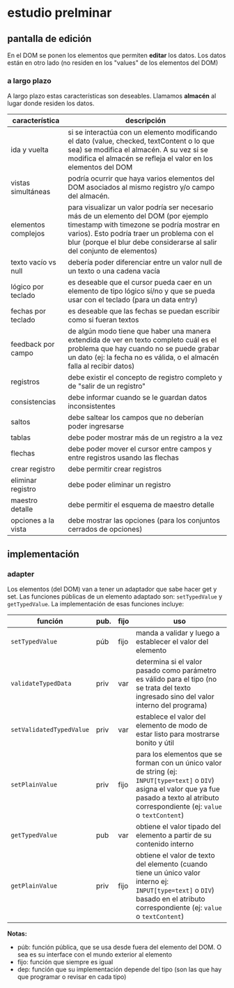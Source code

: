 # estudio prelminar

## pantalla de edición

En el DOM se ponen los elementos que permiten **editar** los datos. Los datos están en otro lado 
(no residen en los "values" de los elementos del DOM)

### a largo plazo

A largo plazo estas características son deseables. Llamamos **almacén** al lugar donde residen los datos. 

característica      | descripción
--------------------|--------------
ida y vuelta        | si se interactúa con un elemento modificando el dato (value, checked, textContent o lo que sea) se modifica el almacén. A su vez si se modifica el almacén se refleja el valor en los elementos del DOM
vistas simultáneas  | podría ocurrir que haya varios elementos del DOM asociados al mismo registro y/o campo del almacén.
elementos complejos | para visualizar un valor podría ser necesario más de un elemento del DOM (por ejemplo timestamp with timezone se podría mostrar en varios). Esto podría traer un problema con el blur (porque el blur debe considerarse al salir del conjunto de elementos)
texto vacío vs null | debería poder diferenciar entre un valor null de un texto o una cadena vacía
lógico por teclado  | es deseable que el cursor pueda caer en un elemento de tipo lógico sí/no y que se pueda usar con el teclado (para un data entry)
fechas por teclado  | es deseable que las fechas se puedan escribir como si fueran textos
feedback por campo  | de algún modo tiene que haber una manera extendida de ver en texto completo cuál es el problema que hay cuando no se puede grabar un dato (ej: la fecha no es válida, o el almacén falla al recibir datos)
registros           | debe existir el concepto de registro completo y de "salir de un registro"
consistencias       | debe informar cuando se le guardan datos inconsistentes
saltos              | debe saltear los campos que no deberían poder ingresarse
tablas              | debe poder mostrar más de un registro a la vez
flechas             | debe poder mover el cursor entre campos y entre registros usando las flechas
crear registro      | debe permitir crear registros
eliminar registro   | debe poder eliminar un registro
maestro detalle     | debe permitir el esquema de maestro detalle
opciones a la vista | debe mostrar las opciones (para los conjuntos cerrados de opciones)

## implementación

### adapter

Los elementos (del DOM) van a tener un adaptador que sabe hacer get y set. 
Las funciones públicas de un elemento adaptado son: `setTypedValue` y `getTypedValue`. La implementación de esas funciones incluye:

función                  | pub. | fijo | uso
-------------------------|------|------|-----------------
`setTypedValue`          | púb  | fijo | manda a validar y luego a establecer el valor del elemento
`validateTypedData`      | priv | var  | determina si el valor pasado como parámetro es válido para el tipo (no se trata del texto ingresado sino del valor interno del programa)
`setValidatedTypedValue` | priv | var  | establece el valor del elemento de modo de estar listo para mostrarse bonito y útil
`setPlainValue`          | priv | fijo | para los elementos que se forman con un único valor de string (ej: `INPUT[type=text]` o `DIV`) asigna el valor que ya fue pasado a texto al atributo correspondiente (ej: `value` o `textContent`)
`getTypedValue`          | pub  | var  | obtiene el valor tipado del elemento a partir de su contenido interno
`getPlainValue`          | priv | fijo | obtiene el valor de texto del elemento (cuando tiene un único valor interno ej: `INPUT[type=text]` o `DIV`) basado en el atributo correspondiente (ej: `value` o `textContent`)



**Notas:** 
  * púb: función pública, que se usa desde fuera del elemento del DOM. O sea es su interface con el mundo exterior al elemento
  * fijo: función que siempre es igual
  * dep: función que su implementación depende del tipo (son las que hay que programar o revisar en cada tipo)
